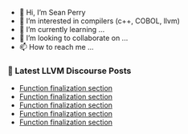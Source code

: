 - 👋 Hi, I’m Sean Perry
- 👀 I’m interested in compilers (c++, COBOL, llvm)
- 🌱 I’m currently learning ...
- 💞️ I’m looking to collaborate on ...
- 📫 How to reach me ...

<!---
s66perry/s66perry is a ✨ special ✨ repository because its `README.md` (this file) appears on your GitHub profile.
You can click the Preview link to take a look at your changes.
--->
### 📕 Latest LLVM Discourse Posts

<!-- DISCOURSE-LLVM:START -->
- [Function finalization section](https://discourse.llvm.org/t/function-finalization-section/71888#post_11)
- [Function finalization section](https://discourse.llvm.org/t/function-finalization-section/71888#post_10)
- [Function finalization section](https://discourse.llvm.org/t/function-finalization-section/71888#post_9)
- [Function finalization section](https://discourse.llvm.org/t/function-finalization-section/71888#post_8)
- [Function finalization section](https://discourse.llvm.org/t/function-finalization-section/71888#post_7)
<!-- DISCOURSE-LLVM:END -->
